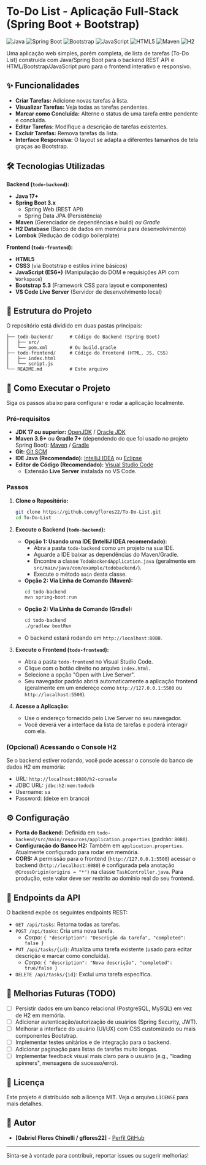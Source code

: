 # To-Do List - Aplicação Full-Stack (Spring Boot + Bootstrap)

![Java](https://img.shields.io/badge/Java-17+-ED8B00?style=for-the-badge&logo=openjdk&logoColor=white)
![Spring Boot](https://img.shields.io/badge/Spring_Boot-3.x-6DB33F?style=for-the-badge&logo=spring&logoColor=white)
![Bootstrap](https://img.shields.io/badge/Bootstrap-5.3-7952B3?style=for-the-badge&logo=bootstrap&logoColor=white)
![JavaScript](https://img.shields.io/badge/JavaScript-ES6+-F7DF1E?style=for-the-badge&logo=javascript&logoColor=black)
![HTML5](https://img.shields.io/badge/HTML5-E34F26?style=for-the-badge&logo=html5&logoColor=white)
![Maven](https://img.shields.io/badge/Maven-C71A36?style=for-the-badge&logo=apachemaven&logoColor=white) ![H2](https://img.shields.io/badge/H2_Database-InMemory-red?style=for-the-badge)

Uma aplicação web simples, porém completa, de lista de tarefas (To-Do List) construída com Java/Spring Boot para o backend REST API e HTML/Bootstrap/JavaScript puro para o frontend interativo e responsivo.

## ✨ Funcionalidades

* **Criar Tarefas:** Adicione novas tarefas à lista.
* **Visualizar Tarefas:** Veja todas as tarefas pendentes.
* **Marcar como Concluída:** Alterne o status de uma tarefa entre pendente e concluída.
* **Editar Tarefas:** Modifique a descrição de tarefas existentes.
* **Excluir Tarefas:** Remova tarefas da lista.
* **Interface Responsiva:** O layout se adapta a diferentes tamanhos de tela graças ao Bootstrap.

## 🛠️ Tecnologias Utilizadas

**Backend (`todo-backend`):**

* **Java 17+**
* **Spring Boot 3.x**
    * Spring Web (REST API)
    * Spring Data JPA (Persistência)
* **Maven** (Gerenciador de dependências e build) *ou Gradle*
* **H2 Database** (Banco de dados em memória para desenvolvimento)
* **Lombok** (Redução de código boilerplate)

**Frontend (`todo-frontend`):**

* **HTML5**
* **CSS3** (via Bootstrap e estilos inline básicos)
* **JavaScript (ES6+)** (Manipulação do DOM e requisições API com `Workspace`)
* **Bootstrap 5.3** (Framework CSS para layout e componentes)
* **VS Code Live Server** (Servidor de desenvolvimento local)

## 📂 Estrutura do Projeto

O repositório está dividido em duas pastas principais:

```
├── todo-backend/      # Código do Backend (Spring Boot)
│   ├── src/
│   └── pom.xml        # Ou build.gradle
├── todo-frontend/     # Código do Frontend (HTML, JS, CSS)
│   ├── index.html
│   └── script.js
└── README.md          # Este arquivo
```

## 🚀 Como Executar o Projeto

Siga os passos abaixo para configurar e rodar a aplicação localmente.

### Pré-requisitos

* **JDK 17 ou superior:** [OpenJDK](https://jdk.java.net/) / [Oracle JDK](https://www.oracle.com/java/technologies/downloads/)
* **Maven 3.6+** ou **Gradle 7+** (dependendo do que foi usado no projeto Spring Boot): [Maven](https://maven.apache.org/download.cgi) / [Gradle](https://gradle.org/install/)
* **Git:** [Git SCM](https://git-scm.com/downloads)
* **IDE Java (Recomendado):** [IntelliJ IDEA](https://www.jetbrains.com/idea/download/) ou [Eclipse](https://www.eclipse.org/downloads/)
* **Editor de Código (Recomendado):** [Visual Studio Code](https://code.visualstudio.com/download/)
    * Extensão **Live Server** instalada no VS Code.

### Passos

1.  **Clone o Repositório:**
    ```bash
    git clone https://github.com/gflores22/To-Do-List.git
    cd To-Do-List
    ```

2.  **Execute o Backend (`todo-backend`):**
    * **Opção 1: Usando uma IDE (IntelliJ IDEA recomendado):**
        * Abra a pasta `todo-backend` como um projeto na sua IDE.
        * Aguarde a IDE baixar as dependências do Maven/Gradle.
        * Encontre a classe `TodoBackendApplication.java` (geralmente em `src/main/java/com/example/todobackend/`).
        * Execute o método `main` desta classe.
    * **Opção 2: Via Linha de Comando (Maven):**
        ```bash
        cd todo-backend
        mvn spring-boot:run
        ```
    * **Opção 2: Via Linha de Comando (Gradle):**
        ```bash
        cd todo-backend
        ./gradlew bootRun
        ```
    * O backend estará rodando em `http://localhost:8080`.

3.  **Execute o Frontend (`todo-frontend`):**
    * Abra a pasta `todo-frontend` no Visual Studio Code.
    * Clique com o botão direito no arquivo `index.html`.
    * Selecione a opção "Open with Live Server".
    * Seu navegador padrão abrirá automaticamente a aplicação frontend (geralmente em um endereço como `http://127.0.0.1:5500` ou `http://localhost:5500`).

4.  **Acesse a Aplicação:**
    * Use o endereço fornecido pelo Live Server no seu navegador.
    * Você deverá ver a interface da lista de tarefas e poderá interagir com ela.

### (Opcional) Acessando o Console H2

Se o backend estiver rodando, você pode acessar o console do banco de dados H2 em memória:

* URL: `http://localhost:8080/h2-console`
* JDBC URL: `jdbc:h2:mem:tododb`
* Username: `sa`
* Password: (deixe em branco)

## ⚙️ Configuração

* **Porta do Backend:** Definida em `todo-backend/src/main/resources/application.properties` (padrão: `8080`).
* **Configuração do Banco H2:** Também em `application.properties`. Atualmente configurado para rodar em memória.
* **CORS:** A permissão para o frontend (`http://127.0.0.1:5500`) acessar o backend (`http://localhost:8080`) é configurada pela anotação `@CrossOrigin(origins = "*")` na classe `TaskController.java`. Para produção, este valor deve ser restrito ao domínio real do seu frontend.

## 📝 Endpoints da API

O backend expõe os seguintes endpoints REST:

* `GET /api/tasks`: Retorna todas as tarefas.
* `POST /api/tasks`: Cria uma nova tarefa.
    * *Corpo:* `{ "description": "Descrição da tarefa", "completed": false }`
* `PUT /api/tasks/{id}`: Atualiza uma tarefa existente (usado para editar descrição e marcar como concluída).
    * *Corpo:* `{ "description": "Nova descrição", "completed": true/false }`
* `DELETE /api/tasks/{id}`: Exclui uma tarefa específica.

## 🔮 Melhorias Futuras (TODO)

* [ ] Persistir dados em um banco relacional (PostgreSQL, MySQL) em vez de H2 em memória.
* [ ] Adicionar autenticação/autorização de usuários (Spring Security, JWT).
* [ ] Melhorar a interface do usuário (UI/UX) com CSS customizado ou mais componentes Bootstrap.
* [ ] Implementar testes unitários e de integração para o backend.
* [ ] Adicionar paginação para listas de tarefas muito longas.
* [ ] Implementar feedback visual mais claro para o usuário (e.g., "loading spinners", mensagens de sucesso/erro).

## 📄 Licença

Este projeto é distribuído sob a licença MIT. Veja o arquivo `LICENSE` para mais detalhes.

## 👤 Autor

* **[Gabriel Flores Chinelli / gflores22]** - [Perfil GitHub](https://github.com/gflores22)

---

Sinta-se à vontade para contribuir, reportar issues ou sugerir melhorias!
